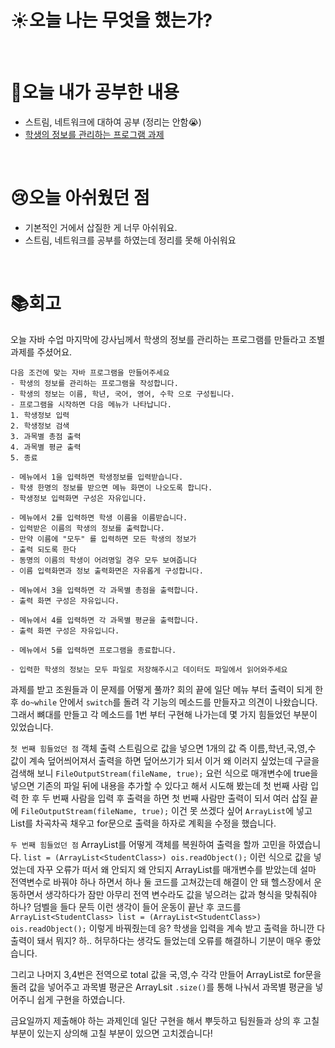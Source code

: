 # ☀️오늘 나는 무엇을 했는가?
&nbsp;
# 🏃오늘 내가 공부한 내용
* 스트림, 네트워크에 대하여 공부 (정리는 안함😭)
* [학생의 정보를 관리하는 프로그램 과제](https://github.com/kimjinsub1217/javaProject/blob/main/workspace/01_java/Java56_project/src/com/test/main/MainClass.java)

&nbsp;
# 😢오늘 아쉬웠던 점
* 기본적인 거에서 삽질한 게 너무 아쉬워요.
* 스트림, 네트워크를 공부를 하였는데 정리를 못해 아쉬워요

&nbsp;
# 📚회고
오늘 자바 수업 마지막에 강사님께서 학생의 정보를 관리하는 프로그램를 만들라고 조별 과제를 주셨어요.
```
다음 조건에 맞는 자바 프로그램을 만들어주세요
- 학생의 정보를 관리하는 프로그램을 작성합니다.
- 학생의 정보는 이름, 학년, 국어, 영어, 수학 으로 구성됩니다.
- 프로그램을 시작하면 다음 메뉴가 나타납니다.
1. 학생정보 입력
2. 학생정보 검색
3. 과목별 총점 출력
4. 과목별 평균 출력
5. 종료

- 메뉴에서 1을 입력하면 학생정보를 입력받습니다.
- 학생 한명의 정보를 받으면 메뉴 화면이 나오도록 합니다.
- 학생정보 입력화면 구성은 자유입니다.

- 메뉴에서 2를 입력하면 학생 이름을 이름받습니다.
- 입력받은 이름의 학생의 정보를 출력합니다.
- 만약 이름에 "모두" 를 입력하면 모든 학생의 정보가 
- 출력 되도록 한다
- 동명의 이름의 학생이 어려명일 경우 모두 보여줍니다
- 이름 입력화면과 정보 출력화면은 자유롭게 구성합니다.

- 메뉴에서 3을 입력하면 각 과목별 총점을 출력합니다.
- 출력 화면 구성은 자유입니다.

- 메뉴에서 4를 입력하면 각 과목별 평균을 출력합니다.
- 출력 화면 구성은 자유입니다.

- 메뉴에서 5를 입력하면 프로그램을 종료합니다.

- 입력한 학생의 정보는 모두 파일로 저장해주시고 데이터도 파일에서 읽어와주세요
```
과제를 받고 조원들과 이 문제를 어떻게 풀까? 회의 끝에 일단 메뉴 부터 출력이 되게 한 후 `do~while` 안에서 `switch`를 돌려 각 기능의 메소드를 만들자고 의견이 나왔습니다. 그래서 뼈대를 만들고 각 메소드를 1번 부터 구현해 나가는데 몇 가지 힘들었던 부분이 있었습니다.

`첫 번째 힘들었던 점` 객체 출력 스트림으로 값을 넣으면 1개의 값 즉 이름,학년,국,영,수 값이 계속 덮어씌어져서 출력을 하면 덮어쓰기가 되서 이거 왜 이러지 싶었는데 구글을 검색해 보니 `FileOutputStream(fileName, true);` 요런 식으로 매개변수에 true을 넣으면 기존의 파일 뒤에 내용을 추가할 수 있다고 해서 시도해 봤는데 첫 번째 사람 입력 한 후 두 번째 사람을 입력 후 출력을 하면 첫 번째 사람만 출력이 되서 여러 삽질 끝에 `FileOutputStream(fileName, true);` 이건 못 쓰겠다 싶어 `ArrayList`에 넣고 List를 차곡차곡 채우고 for문으로 출력을 하자로 계획을 수정을 했습니다.

`두 번째 힘들었던 점` ArrayList를 어떻게 객체를 복원하여 출력을 할까 고민을 하였습니다.
 `list = (ArrayList<StudentClass>) ois.readObject();` 이런 식으로 값을 넣었는데 자꾸 오류가 떠서 왜 안되지 왜 안되지 ArrayList를 매개변수를 받았는데 설마 전역변수로 바꿔야 하나 하면서 하나 둘 코드를 고쳐갔는데 해결이 안 돼  헬스장에서 운동하면서 생각하다가 잠만 아무리 전역 변수라도 값을 넣으려는 값과 형식을 맞춰줘야 하나? 덤벨을 들다 문득 이런 생각이 들어 운동이 끝난 후 코드를 `ArrayList<StudentClass> list = (ArrayList<StudentClass>) ois.readObject();` 이렇게 바꿔줬는데 응? 학생을 입력을 계속 받고 출력을 하니깐 다 출력이 돼서 뭐지? 하.. 허무하다는 생각도 들었는데 오류를 해결하니 기분이 매우 좋았습니다.

 그리고 나머지 3,4번은 전역으로 total 값을 국,영,수 각각 만들어 ArrayList로 for문을 돌려 값을 넣어주고 과목별 평균은 ArrayLsit `.size()`를 통해 나눠서 과목별 평균을 넣어주니 쉽게 구현을 하였습니다.

 금요일까지 제출해야 하는 과제인데 일단 구현을 해서 뿌듯하고 팀원들과 상의 후 고칠 부분이 있는지 상의해 고칠 부분이 있으면 고치겠습니다!

